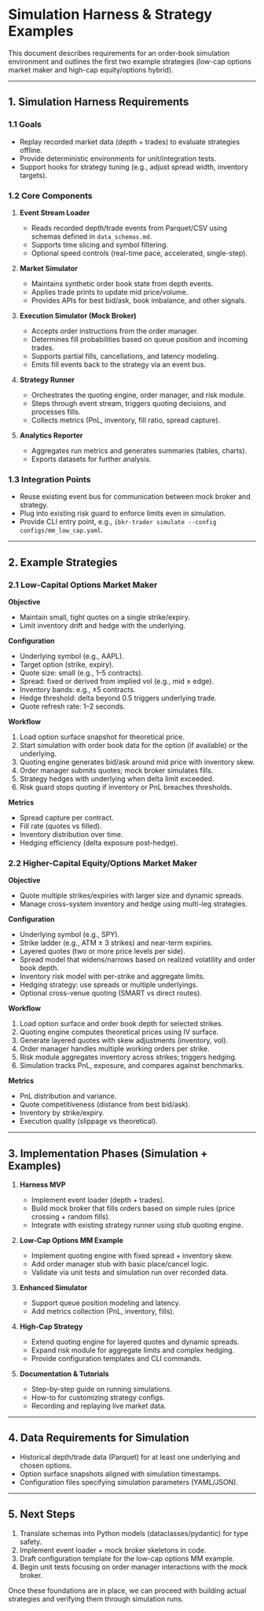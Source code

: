 ﻿# Simulation Harness & Strategy Examples

This document describes requirements for an order-book simulation environment and outlines the first two example strategies (low-cap options market maker and high-cap equity/options hybrid).

---

## 1. Simulation Harness Requirements

### 1.1 Goals
- Replay recorded market data (depth + trades) to evaluate strategies offline.
- Provide deterministic environments for unit/integration tests.
- Support hooks for strategy tuning (e.g., adjust spread width, inventory targets).

### 1.2 Core Components

1. **Event Stream Loader**
   - Reads recorded depth/trade events from Parquet/CSV using schemas defined in `data_schemas.md`.
   - Supports time slicing and symbol filtering.
   - Optional speed controls (real-time pace, accelerated, single-step).

2. **Market Simulator**
   - Maintains synthetic order book state from depth events.
   - Applies trade prints to update mid price/volume.
   - Provides APIs for best bid/ask, book imbalance, and other signals.

3. **Execution Simulator (Mock Broker)**
   - Accepts order instructions from the order manager.
   - Determines fill probabilities based on queue position and incoming trades.
   - Supports partial fills, cancellations, and latency modeling.
   - Emits fill events back to the strategy via an event bus.

4. **Strategy Runner**
   - Orchestrates the quoting engine, order manager, and risk module.
   - Steps through event stream, triggers quoting decisions, and processes fills.
   - Collects metrics (PnL, inventory, fill ratio, spread capture).

5. **Analytics Reporter**
   - Aggregates run metrics and generates summaries (tables, charts).
   - Exports datasets for further analysis.

### 1.3 Integration Points
- Reuse existing event bus for communication between mock broker and strategy.
- Plug into existing risk guard to enforce limits even in simulation.
- Provide CLI entry point, e.g., `ibkr-trader simulate --config configs/mm_low_cap.yaml`.

---

## 2. Example Strategies

### 2.1 Low-Capital Options Market Maker

**Objective**
- Maintain small, tight quotes on a single strike/expiry.
- Limit inventory drift and hedge with the underlying.

**Configuration**
- Underlying symbol (e.g., AAPL).
- Target option (strike, expiry).
- Quote size: small (e.g., 1–5 contracts).
- Spread: fixed or derived from implied vol (e.g., mid ± edge).
- Inventory bands: e.g., ±5 contracts.
- Hedge threshold: delta beyond 0.5 triggers underlying trade.
- Quote refresh rate: 1–2 seconds.

**Workflow**
1. Load option surface snapshot for theoretical price.
2. Start simulation with order book data for the option (if available) or the underlying.
3. Quoting engine generates bid/ask around mid price with inventory skew.
4. Order manager submits quotes; mock broker simulates fills.
5. Strategy hedges with underlying when delta limit exceeded.
6. Risk guard stops quoting if inventory or PnL breaches thresholds.

**Metrics**
- Spread capture per contract.
- Fill rate (quotes vs filled).
- Inventory distribution over time.
- Hedging efficiency (delta exposure post-hedge).

### 2.2 Higher-Capital Equity/Options Market Maker

**Objective**
- Quote multiple strikes/expiries with larger size and dynamic spreads.
- Manage cross-system inventory and hedge using multi-leg strategies.

**Configuration**
- Underlying symbol (e.g., SPY).
- Strike ladder (e.g., ATM ± 3 strikes) and near-term expiries.
- Layered quotes (two or more price levels per side).
- Spread model that widens/narrows based on realized volatility and order book depth.
- Inventory risk model with per-strike and aggregate limits.
- Hedging strategy: use spreads or multiple underlyings.
- Optional cross-venue quoting (SMART vs direct routes).

**Workflow**
1. Load option surface and order book depth for selected strikes.
2. Quoting engine computes theoretical prices using IV surface.
3. Generate layered quotes with skew adjustments (inventory, vol).
4. Order manager handles multiple working orders per strike.
5. Risk module aggregates inventory across strikes; triggers hedging.
6. Simulation tracks PnL, exposure, and compares against benchmarks.

**Metrics**
- PnL distribution and variance.
- Quote competitiveness (distance from best bid/ask).
- Inventory by strike/expiry.
- Execution quality (slippage vs theoretical).

---

## 3. Implementation Phases (Simulation + Examples)

1. **Harness MVP**
   - Implement event loader (depth + trades).
   - Build mock broker that fills orders based on simple rules (price crossing + random fills).
   - Integrate with existing strategy runner using stub quoting engine.

2. **Low-Cap Options MM Example**
   - Implement quoting engine with fixed spread + inventory skew.
   - Add order manager stub with basic place/cancel logic.
   - Validate via unit tests and simulation run over recorded data.

3. **Enhanced Simulator**
   - Support queue position modeling and latency.
   - Add metrics collection (PnL, inventory, fills).

4. **High-Cap Strategy**
   - Extend quoting engine for layered quotes and dynamic spreads.
   - Expand risk module for aggregate limits and complex hedging.
   - Provide configuration templates and CLI commands.

5. **Documentation & Tutorials**
   - Step-by-step guide on running simulations.
   - How-to for customizing strategy configs.
   - Recording and replaying live market data.

---

## 4. Data Requirements for Simulation

- Historical depth/trade data (Parquet) for at least one underlying and chosen options.
- Option surface snapshots aligned with simulation timestamps.
- Configuration files specifying simulation parameters (YAML/JSON).

---

## 5. Next Steps

1. Translate schemas into Python models (dataclasses/pydantic) for type safety.
2. Implement event loader + mock broker skeletons in code.
3. Draft configuration template for the low-cap options MM example.
4. Begin unit tests focusing on order manager interactions with the mock broker.

Once these foundations are in place, we can proceed with building actual strategies and verifying them through simulation runs.
